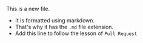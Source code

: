 This is a new file.
 * It is formatted using markdown.
 * That's why it has the `.md` file extension.
 * Add this line to follow the lesson of `Pull Request`
